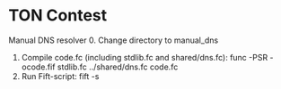 # TON Contest

Manual DNS resolver
0. Change directory to manual_dns
1. Compile code.fc (including stdlib.fc and shared/dns.fc):
   func -PSR -ocode.fif stdlib.fc ../shared/dns.fc code.fc
2. Run Fift-script: fift -s <script>.fif
   Next scripts available:
     - mdns-new.fif - create ext_msg to create new smart contract
     - mdns-add.fif - create ext_msg to add dns record (pair <domain name, array [category, address]>)
     - mdns-owner.fif - create ext_msg to change owner of smart contract
3. Also next get-methods available: dnsresolve and seqno

Automatic DNS resolver
0. Change directory to automatic_dns
1. Compile code.fc (including stdlib.fc and shared/dns.fc):
   func -PSR -ocode.fif stdlib.fc ../shared/dns.fc code.fc
2. Run Fift-script: fift -s <script>.fif
   Next scripts available:
     - adns-new.fif - create ext_msg to create new smart contract
     - adns-add.fif - create req to some wallet to add dns record (pair <domain name, array [category, address]>)
3. Also next get-methods available: dnsresolve and expire_at
